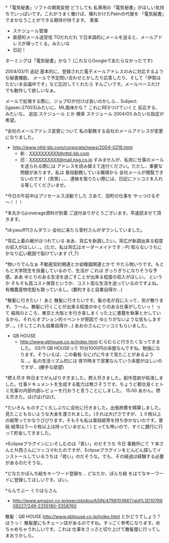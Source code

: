 *「電気秘書」ソフトの開発妄想
どうしても 私専用の「電気秘書」がほしい気持ちでいっぱいです。これがうまく働けば、壊れかけたPalmの代替を 「電気秘書」でまかなうことができる期待が持てます。
素案
* スケジュール管理
* 直感的メール送受信
 TOだれだれ で日本語的にメールを送ると、メールアドレスが帰ってくる。みたいな
* 日記！

ネーミングは「電気秘書」かな？ (これならGoogleであたらなかったです)

2004/03/11 追記
基本的に、登録された電子メールアドレスのみに対応するような秘書機能。
メールで予定問い合わせとかしたり応答したり、そして「伊賀はただいま会議中です」など応対してくれたら すんごいです。メールベースだけでも動作して欲しいなぁ。

メールで処理する際に、ジョブIDが付けば良いのかしら…
Subject:[igasec:27003]みたいに、ML風味かな？ これにRESつけていくと 反応する、みたいな。
追加 スケジュール
とか
検索 スケジュール 2004/03 みたいな指定が希望。

*会社のメールアドレス変更について
私の勤務する会社のメールアドレスが変更になりました。
* http://www.nttd-bb.com/corporate/news/2004-0216.html
  * 新：XXXXXXXXXX@nttd-bb.com
  * 旧：XXXXXXXXXX@mail.nsg.co.jp
すみませんが、私宛に仕事のメールを送られる際には アドレスを読み替えて送付ください。ただし、重要な問題があります。私は 普段勤務している職場から 会社メールが閲覧できないのです！ (苦笑) 、、、連絡を取りたい際には、日記にツッコミを入れる等してくださいませ。

*今日の午前中はプリセールス活動でした
さあて、田町の仕事を やっつけるぞ～！！！

*本丸からjcoverage資料が到着
ご送付ありがとうございます。早速読ませて頂きます。

*id:yasuff11さんダウン
会社に来たら菅村さんがダウンしていました。

*背広上着の裾がほつれている
ああ、背広を新調したい。背広が新調出来る程度の収入がほしい…。(ただ、私は背広はオーダーメイドです :-P) 知らないうちに かなり広い範囲で裂けています (T_T)

*物いりでんなぁ
不動産契約関連とか幼稚園関連とかで やたら物いりです。もともと大学院生を扶養しているので、生活が これは ぎっりぎりになりそうな予感。ああ ゆとりのある生活を過ごすことが出来る程度の収入がほしい。
というか そもそも高コスト体質というか、コスト高な生活を送っているのですよね。有機農産物宅配も取っているし。(要約すると自業自得か…)

*散髪に行きたい！
あと 散髪に行きたいです。髪の毛が目に入って、気が散ります。う～ん。散髪に行くことが出来る程度のゆとりのある仕事がしたいっ！ って 結局のところ、東京と大阪とを行き来しまくった上に書籍を執筆とかしているから、それらオプション的イベントが原因で ゆとりがないような気もしますが…。(そしてこれも自業自得か…)
あおのさんにツッコミもらいました。
* QB HOUSE
  * http://www.qbhouse.co.jp/index.html
むらむらと行きたくなってきました。
03/11 QB HOUSEって 10分1000円の床屋なんですね。勉強になります。そういえば、この看板 なにげに今まで見たことがあるような…。私の生活リズム的には 夜10時まで営業なんていう床屋がほしいのですが… (勝手な欲望)

*燃え尽き
昨日までがんばりすぎました。燃え尽きました。創作意欲が枯渇しました。仕事ドキュメントを生成する能力は無さそうです。ちょうど都合良くヒトミ先輩の内部内部レビューを行おうと言うことにしました。
15:00 あかん。燃え尽きた。ほげほげほげ。

*たいきん
ものすごく久しぶりに会社に行きました。出張旅費を精算しました。見たこともないような大金を渡されました。(それは大げさですが、１０枚以上の紙幣ってかなりびびります。そもそも私は普段紙幣を持ち歩かないのです。普段 紙幣は５～６枚以上は持っていません！) とっても怖いので、すぐに銀行に行って貯金してきました。

*Eclipseプラグインにいそしむのは「若い」のだそうな
今日 事務所にて Ｙ本さんとＮ西さんにツッコマれたのですが、Eclipseプラグインをどんどん探してインストールしているうちは「若い」のだそうな。でも、その経過は経験する必要があるのだそうな。

*どなたかぽんち絵をキーワード登録を…
どなたか、ぽんち絵 をはてなキーワードに登録してほしいです。はい。

*らんでぶー
くりはらさん
* http://www.amazon.co.jp/exec/obidos/ASIN/4798103667/qid%3D1078909227/249-2255180-3358760

散髪：QB HOUSE http://www.qbhouse.co.jp/index.html とかどうでしょう？ほうっ！ 散髪屋にもチェーン店があるのですね。すっごく参考になります。めちゃめちゃうれしいです。これは 仕事をさっさと切り上げて散髪屋に行ってしまおうかしら。
